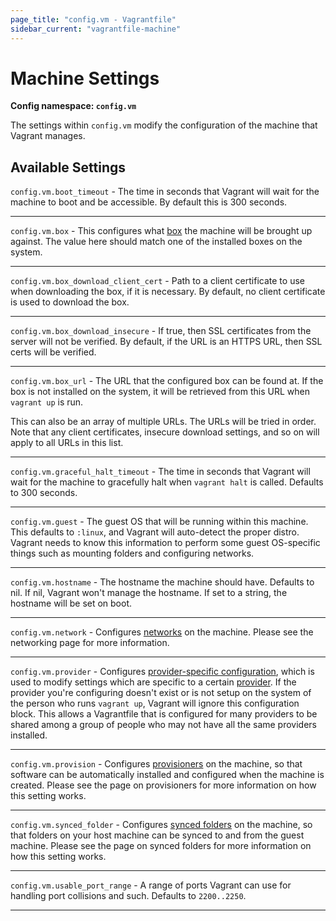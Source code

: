 ```yaml
---
page_title: "config.vm - Vagrantfile"
sidebar_current: "vagrantfile-machine"
---
```


# Machine Settings

**Config namespace: `config.vm`**

The settings within `config.vm` modify the configuration of the
machine that Vagrant manages.

## Available Settings

`config.vm.boot_timeout` - The time in seconds that Vagrant will wait
for the machine to boot and be accessible. By default this is 300 seconds.

<hr>

`config.vm.box` - This configures what [box](/v2/boxes.html) the
machine will be brought up against. The value here should match one of
the installed boxes on the system.

<hr>

`config.vm.box_download_client_cert` - Path to a client certificate to
use when downloading the box, if it is necessary. By default, no client
certificate is used to download the box.

<hr>

`config.vm.box_download_insecure` - If true, then SSL certificates
from the server will not be verified. By default, if the URL is an HTTPS
URL, then SSL certs will be verified.

<hr>

`config.vm.box_url` - The URL that the configured box can be found at.
If the box is not installed on the system, it will be retrieved from this
URL when `vagrant up` is run.

This can also be an array of multiple URLs. The URLs will be tried in
order. Note that any client certificates, insecure download settings, and
so on will apply to all URLs in this list.

<hr>

`config.vm.graceful_halt_timeout` - The time in seconds that Vagrant will
wait for the machine to gracefully halt when `vagrant halt` is called.
Defaults to 300 seconds.

<hr>

`config.vm.guest` - The guest OS that will be running within this
machine. This defaults to `:linux`, and Vagrant will auto-detect the
proper distro. Vagrant needs to know this information to perform some
guest OS-specific things such as mounting folders and configuring
networks.

<hr>

`config.vm.hostname` - The hostname the machine should have. Defaults
to nil. If nil, Vagrant won't manage the hostname. If set to a string,
the hostname will be set on boot.

<hr>

`config.vm.network` - Configures [networks](/v2/networking/index.html) on
the machine. Please see the networking page for more information.

<hr>

`config.vm.provider` - Configures [provider-specific configuration](/v2/providers/configuration.html),
which is used to modify settings which are specific to a certain
[provider](/v2/providers/index.html). If the provider you're configuring
doesn't exist or is not setup on the system of the person who runs
`vagrant up`, Vagrant will ignore this configuration block. This allows
a Vagrantfile that is configured for many providers to be shared among
a group of people who may not have all the same providers installed.

<hr>

`config.vm.provision` - Configures [provisioners](/v2/provisioning/index.html)
on the machine, so that software can be automatically installed and configured
when the machine is created. Please see the page on provisioners for more
information on how this setting works.

<hr>

`config.vm.synced_folder` - Configures [synced folders](/v2/synced-folders/index.html)
on the machine, so that folders on your host machine can be synced to
and from the guest machine. Please see the page on synced folders for
more information on how this setting works.

<hr>

`config.vm.usable_port_range` - A range of ports Vagrant can use for
handling port collisions and such. Defaults to `2200..2250`.

<hr>
